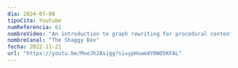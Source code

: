 ```yaml
---
dia: 2024-07-08
tipoCita: Youtube
numReferencia: 61
nombreVideo: "An introduction to graph rewriting for procedural content generation"
nombreCanal: "The Shaggy Dev"
fecha: 2022-11-21
url: "https://youtu.be/MxeJh2Asigg?si=ypHswm4Y0WO5KFAL"
---
```

